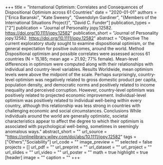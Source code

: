 +++
title = "International Optimism: Correlates and Consequences of Dispositional Optimism across 61 Countries"
date = "2020-01-01"
authors = ["Erica Baranski", "Kate Sweeny", "Gwendolyn Gardiner", "{Members of the International Situations Project}", "David C. Funder"]
publication_types = ["2"]
publication = "Journal of Personality jopy.12582. https://doi.org/10.1111/jopy.12582"
publication_short = "Journal of Personality jopy.12582. https://doi.org/10.1111/jopy.12582"
abstract = "Objective The current exploratory study sought to examine dispositional optimism, or the general expectation for positive outcomes, around the world. Method Dispositional optimism and possible correlates were assessed across 61 countries (N = 15,185; mean age = 21.92; 77% female). Mean-level differences in optimism were computed along with their relationships with individual and country-level variables. Results Worldwide, mean optimism levels were above the midpoint of the scale. Perhaps surprisingly, country-level optimism was negatively related to gross domestic product per capita, population density, and democratic norms and positively related to income inequality and perceived corruption. However, country-level optimism was positively related to projected economic improvement. Individual-level optimism was positively related to individual well-being within every country, although this relationship was less strong in countries with challenging economic and social circumstances. Conclusions While individuals around the world are generally optimistic, societal characteristics appear to affect the degree to which their optimism is associated with psychological well-being, sometimes in seemingly anomalous ways."
abstract_short = ""
url_source = "https://onlinelibrary.wiley.com/doi/abs/10.1111/jopy.12582"
tags = ["Others","Sociability"]
url_code = ""
image_preview = ""
selected = false
projects = []
url_pdf = ""
url_preprint = ""
url_dataset = ""
url_project = ""
url_slides = ""
url_video = ""
url_poster = ""
math = true
highlight = true
[header]
image = ""
caption = ""
+++
